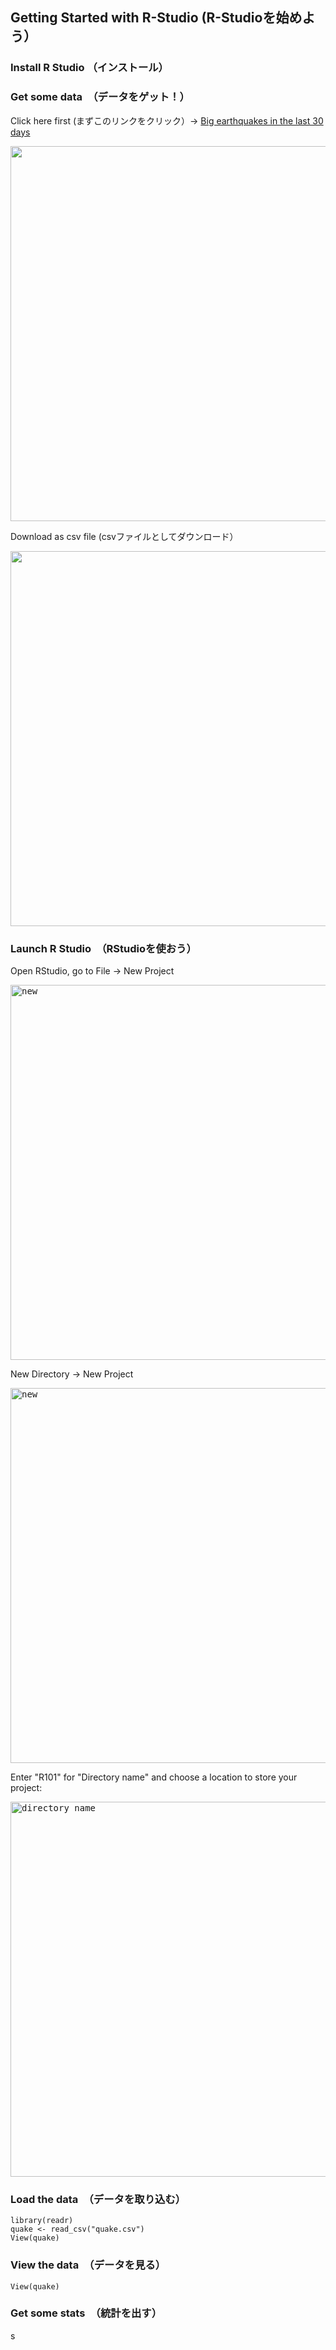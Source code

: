 ## Getting Started with R-Studio (R-Studioを始めよう）

### Install R Studio （インストール）


### Get some data　（データをゲット！）

Click here first (まずこのリンクをクリック）→ [Big earthquakes in the last 30 days](https://earthquake.usgs.gov/earthquakes/map/?extent=-87.55511,-22.5&extent=87.55511,382.85156&range=search&search=%7B%22name%22:%22Search%20Results%22,%22params%22:%7B%22starttime%22:%222022-08-06%2000:00:00%22,%22endtime%22:%222022-09-05%2023:59:59%22,%22minmagnitude%22:4.5,%22orderby%22:%22time%22%7D%7D)

<kbd><img src="https://user-images.githubusercontent.com/825990/188381530-2d634b5c-01bf-43e8-baa1-d41e8e2c5f00.png" width=600></kbd>

Download as csv file (csvファイルとしてダウンロード）

<kbd><img src="https://user-images.githubusercontent.com/825990/188383617-b8650f50-a999-4382-8a56-8917dda00a84.png" width=600></kbd>

### Launch R Studio　（RStudioを使おう）

Open RStudio, go to File → New Project

<kbd><img alt="new" src="https://user-images.githubusercontent.com/825990/188397384-f3959680-8791-4c06-9c09-2c054ce483cc.png" width=600></kbd>

New Directory → New Project

<kbd><img alt="new" src="https://user-images.githubusercontent.com/825990/188398984-603300e9-b6ff-48f8-82d6-79eb9037b1e2.png" width=600></kbd>

Enter "R101" for "Directory name" and choose a location to store your project:

<kbd><img alt="directory name" src="https://user-images.githubusercontent.com/825990/188399822-0522c422-6dd2-43f0-a8ff-11d836dcb41f.png" width=600></kbd>


### Load the data　（データを取り込む）
```
library(readr)
quake <- read_csv("quake.csv")
View(quake)
```

### View the data　（データを見る）
```
View(quake)
```

### Get some stats　（統計を出す）
s
